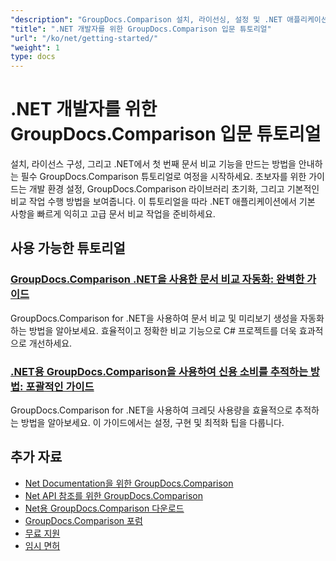 ```yaml
---
"description": "GroupDocs.Comparison 설치, 라이선싱, 설정 및 .NET 애플리케이션에서 첫 번째 문서 비교를 만드는 방법에 대한 단계별 자습서입니다."
"title": ".NET 개발자를 위한 GroupDocs.Comparison 입문 튜토리얼"
"url": "/ko/net/getting-started/"
"weight": 1
type: docs
---
```

# .NET 개발자를 위한 GroupDocs.Comparison 입문 튜토리얼

설치, 라이선스 구성, 그리고 .NET에서 첫 번째 문서 비교 기능을 만드는 방법을 안내하는 필수 GroupDocs.Comparison 튜토리얼로 여정을 시작하세요. 초보자를 위한 가이드는 개발 환경 설정, GroupDocs.Comparison 라이브러리 초기화, 그리고 기본적인 비교 작업 수행 방법을 보여줍니다. 이 튜토리얼을 따라 .NET 애플리케이션에서 기본 사항을 빠르게 익히고 고급 문서 비교 작업을 준비하세요.

## 사용 가능한 튜토리얼

### [GroupDocs.Comparison .NET을 사용한 문서 비교 자동화: 완벽한 가이드](./automate-document-comparison-groupdocs-net/)
GroupDocs.Comparison for .NET을 사용하여 문서 비교 및 미리보기 생성을 자동화하는 방법을 알아보세요. 효율적이고 정확한 비교 기능으로 C# 프로젝트를 더욱 효과적으로 개선하세요.

### [.NET용 GroupDocs.Comparison을 사용하여 신용 소비를 추적하는 방법: 포괄적인 가이드](./track-credit-consumption-groupdocs-comparison-dotnet/)
GroupDocs.Comparison for .NET을 사용하여 크레딧 사용량을 효율적으로 추적하는 방법을 알아보세요. 이 가이드에서는 설정, 구현 및 최적화 팁을 다룹니다.

## 추가 자료

- [Net Documentation을 위한 GroupDocs.Comparison](https://docs.groupdocs.com/comparison/net/)
- [Net API 참조를 위한 GroupDocs.Comparison](https://reference.groupdocs.com/comparison/net/)
- [Net용 GroupDocs.Comparison 다운로드](https://releases.groupdocs.com/comparison/net/)
- [GroupDocs.Comparison 포럼](https://forum.groupdocs.com/c/comparison)
- [무료 지원](https://forum.groupdocs.com/)
- [임시 면허](https://purchase.groupdocs.com/temporary-license/)